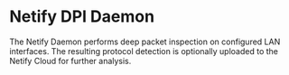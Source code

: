 Netify DPI Daemon
=================

The Netify Daemon performs deep packet inspection on configured LAN interfaces.
The resulting protocol detection is optionally uploaded to the Netify Cloud for
further analysis.